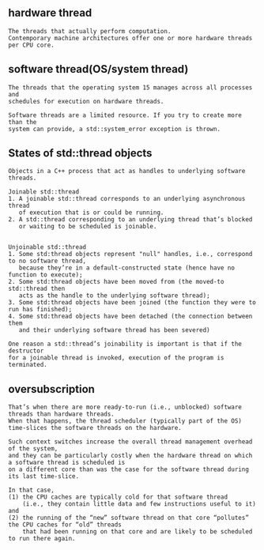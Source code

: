 hardware thread
---------------
    The threads that actually perform computation.
    Contemporary machine architectures offer one or more hardware threads per CPU core.


software thread(OS/system thread)
---------------------------------
    The threads that the operating system 15 manages across all processes and
    schedules for execution on hardware threads.

    Software threads are a limited resource. If you try to create more than the
    system can provide, a std::system_error exception is thrown.



States of std::thread objects
-----------------------------
    Objects in a C++ process that act as handles to underlying software threads.

    Joinable std::thread
    1. A joinable std::thread corresponds to an underlying asynchronous thread
       of execution that is or could be running.
    2. A std::thread corresponding to an underlying thread that’s blocked
       or waiting to be scheduled is joinable.


    Unjoinable std::thread
    1. Some std:thread objects represent "null" handles, i.e., correspond to no software thread,
       because they’re in a default-constructed state (hence have no function to execute);
    2. Some std:thread objects have been moved from (the moved-to std::thread then
       acts as the handle to the underlying software thread);
    3. Some std:thread objects have been joined (the function they were to run has finished);
    4. Some std:thread objects have been detached (the connection between them
       and their underlying software thread has been severed)

    One reason a std::thread’s joinability is important is that if the destructor
    for a joinable thread is invoked, execution of the program is terminated.

oversubscription
----------------
    That’s when there are more ready-to-run (i.e., unblocked) software threads than hardware threads.
    When that happens, the thread scheduler (typically part of the OS) time-slices the software threads on the hardware.

    Such context switches increase the overall thread management overhead of the system,
    and they can be particularly costly when the hardware thread on which a software thread is scheduled is
    on a different core than was the case for the software thread during its last time-slice.

    In that case,
    (1) the CPU caches are typically cold for that software thread
        (i.e., they contain little data and few instructions useful to it) and
    (2) the running of the “new” software thread on that core “pollutes” the CPU caches for “old” threads
        that had been running on that core and are likely to be scheduled to run there again.

